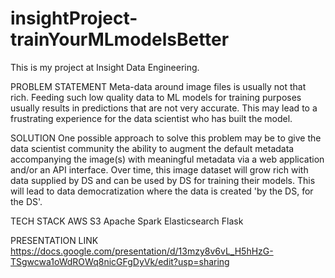 # insightProject-trainYourMLmodelsBetter 

This is my project at Insight Data Engineering. 

PROBLEM STATEMENT
Meta-data around image files is usually not that rich. Feeding such low quality data to ML models for 
training purposes usually results in predictions that are not very accurate. This may lead to a 
frustrating experience for the data scientist who has built the model.


SOLUTION
One possible approach to solve this problem may be to give the data scientist community the ability to 
augment the default metadata accompanying the image(s) with meaningful metadata via a web application 
and/or an API interface. Over time, this image dataset will grow rich with data supplied by DS and can 
be used by DS for training their models. This will lead to data democratization where the data is 
created 'by the DS, for the DS'.


TECH STACK
AWS S3
Apache Spark
Elasticsearch
Flask

PRESENTATION LINK
https://docs.google.com/presentation/d/13mzy8v6vL_H5hHzG-TSgwcwa1oWdROWq8nicGFgDyVk/edit?usp=sharing


